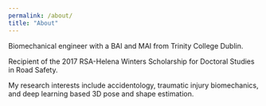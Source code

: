 ```yaml
---
permalink: /about/
title: "About"
---
```


Biomechanical engineer with a BAI and MAI from Trinity College Dublin. 

Recipient of the 2017 RSA-Helena Winters Scholarship for Doctoral Studies in Road Safety. 

My research interests include accidentology, traumatic injury biomechanics, and deep learning based 3D pose and shape estimation.

